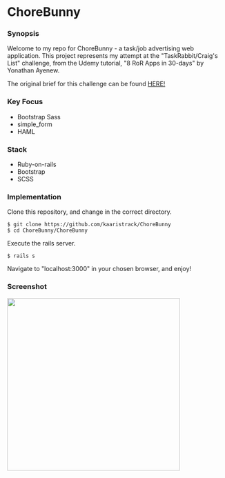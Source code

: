 # ChoreBunny

### Synopsis

Welcome to my repo for ChoreBunny - a task/job advertising web application. This project represents my attempt at the "TaskRabbit/Craig's List" challenge, from the Udemy tutorial, "8 RoR Apps in 30-days" by Yonathan Ayenew.

The original brief for this challenge can be found [HERE!](https://www.udemy.com/8-beautiful-ruby-on-rails-apps-in-30-days/learn/v4/overview)

### Key Focus

- Bootstrap Sass
- simple_form
- HAML

### Stack

- Ruby-on-rails
- Bootstrap
- SCSS

### Implementation

Clone this repository, and change in the correct directory.
```
$ git clone https://github.com/kaaristrack/ChoreBunny
$ cd ChoreBunny/ChoreBunny
```
Execute the rails server.
```
$ rails s
```
Navigate to "localhost:3000" in your chosen browser, and enjoy!

### Screenshot

<img width="400" src="https://image.ibb.co/b0000d/Screen_Shot_2018_05_14_at_15_27_36.png"/>
